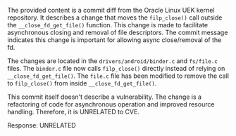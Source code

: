 The provided content is a commit diff from the Oracle Linux UEK kernel repository. It describes a change that moves the `filp_close()` call outside the `__close_fd_get_file()` function. This change is made to facilitate asynchronous closing and removal of file descriptors. The commit message indicates this change is important for allowing async close/removal of the fd.

The changes are located in the `drivers/android/binder.c` and `fs/file.c` files. The `binder.c` file now calls `filp_close()` directly instead of relying on `__close_fd_get_file()`. The `file.c` file has been modified to remove the call to `filp_close()` from inside `__close_fd_get_file()`.

This commit itself doesn't describe a vulnerability. The change is a refactoring of code for asynchronous operation and improved resource handling. Therefore, it is UNRELATED to CVE.

Response: UNRELATED
